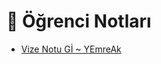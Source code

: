# 📕 Öğrenci Notları

<!--Index-->

- [Vize Notu Gİ ~ YEmreAk](Vize%20Notu%20G%C4%B0%20~%20YEmreAk.pdf)

<!--Index-->
